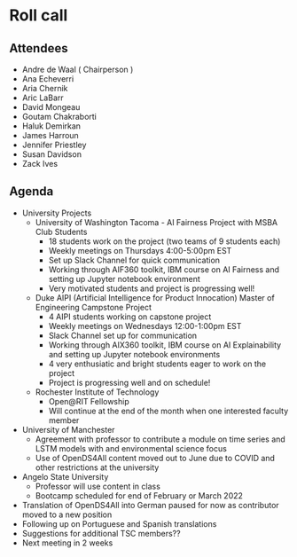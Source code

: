 # Roll call
## Attendees

- Andre de Waal ( Chairperson )
- Ana Echeverri
- Aria Chernik
- Aric LaBarr
- David Mongeau
- Goutam Chakraborti
- Haluk Demirkan
- James Harroun
- Jennifer Priestley
- Susan Davidson
- Zack Ives

## Agenda

- University Projects 
  - University of Washington Tacoma - AI Fairness Project with MSBA Club Students
    - 18 students work on the project (two teams of 9 students each)
    - Weekly meetings on Thursdays 4:00-5:00pm EST
    - Set up Slack Channel for quick communication
    - Working through AIF360 toolkit, IBM course on AI Fairness and setting up Jupyter notebook environment
    - Very motivated students and project is progressing well!
  - Duke AIPI (Artificial Intelligence for Product Innocation) Master of Engineering Campstone Project
    - 4 AIPI students working on capstone project
    - Weekly meetings on Wednesdays 12:00-1:00pm EST
    - Slack Channel set up for communication
    - Working through AIX360 toolkit, IBM course on AI Explainability and setting up Jupyter notebook environments
    - 4 very enthusiatic and bright students eager to work on the project
    - Project is progressing well and on schedule!
  - Rochester Institute of Technology
    - Open@RIT Fellowship
    - Will continue at the end of the month when one interested faculty member
- University of Manchester
  - Agreement with professor to contribute a module on time series and LSTM models with and environmental science focus
  - Use of OpenDS4All content moved out to June due to COVID and other restrictions at the university
- Angelo State University
  - Professor will use content in class
  - Bootcamp scheduled for end of February or March 2022
- Translation of OpenDS4All into German paused for now as contributor moved to a new position
- Following up on Portuguese and Spanish translations
- Suggestions for additional TSC members??
- Next meeting in 2 weeks
